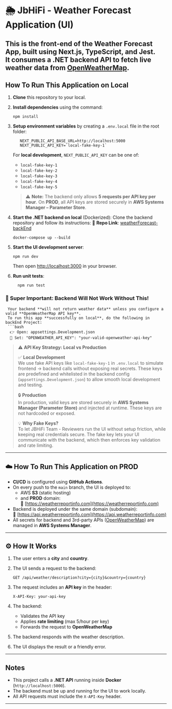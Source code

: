 # 🌦️ JbHiFi - Weather Forecast Application (UI)

This is the **front-end** of the **Weather Forecast App**, built using **Next.js**, **TypeScript**, and **Jest**.  
It consumes a **.NET backend API** to fetch live weather data from [OpenWeatherMap](https://openweathermap.org/).
---

## How To Run This Application on Local
1. **Clone** this repository to your local.
2. **Install dependencies** using the command:
    ```
    npm install
    ```

3. **Setup environment variables** by creating a `.env.local` file in the root folder:
    ```env
       NEXT_PUBLIC_API_BASE_URL=http://localhost:5000
       NEXT_PUBLIC_API_KEY=`local-fake-key-1`
    ```

    For **local development**, `NEXT_PUBLIC_API_KEY` can be one of:
    - `local-fake-key-1`
    - `local-fake-key-2`
    - `local-fake-key-3`
    - `local-fake-key-4`
    - `local-fake-key-5`
    > ⚠️ **Note:** The backend only allows **5 requests per API key per hour**.
    >  On **PROD**, all API keys are stored securely in **AWS Systems Manager – Parameter Store**.

4. **Start the .NET backend on local** (Dockerized):
   Clone the backend repository and follow its instructions:
   📁 **Repo Link**: [weatherForecast-backEnd](https://github.com/cheemajagdeep42/weatherForecast-backEnd)
    ```
    docker-compose up --build
    ```

5. **Start the UI development server**:
    ```
    npm run dev
    ```
    Then open [http://localhost:3000](http://localhost:3000) in your browser.


6. **Run unit tests**:
    ```
      npm run test
    ```


### 🚨 Super Important: Backend Will Not Work Without This!
     Your backend **will not return weather data** unless you configure a valid **OpenWeatherMap API key**.
     To run this app **successfully on local**, do the following in backEnd Project:
     ```bash
      👉 Open: appsettings.Development.json  
      🔑 Set: "OPENWEATHER_API_KEY": "your-valid-openweather-api-key"


> ⚠️ **API Key Strategy: Local vs Production**
>
> ✅ **Local Development**  
> We use fake API keys like `local-fake-key-1` in `.env.local` to simulate frontend → backend calls without exposing real secrets. These keys are predefined and whitelisted in the backend config (`appsettings.Development.json`) to allow smooth local development and testing.
>
> 🔒 **Production**  
> In production, valid keys are stored securely in **AWS Systems Manager (Parameter Store)** and injected at runtime. These keys are not hardcoded or exposed.
>
> 💡 **Why Fake Keys?**  
> To let JBHiFi Team - Reviewers run the UI without setup friction, while keeping real credentials secure. The fake key lets your UI communicate with the backend, which then enforces key validation and rate limiting.




---
## ☁️ How To Run This Application on PROD
  - **CI/CD** is configured using **GitHub Actions**.
  - On every push to the `main` branch, the UI is deployed to:
     - AWS **S3** (static hosting)
     - and **PROD** domain:  
     🔗 [https://weatherreportinfo.com](https://weatherreportinfo.com)
  - Backend is deployed under the same domain (subdomain):  
    🔗 [https://api.weatherreportinfo.com](https://api.weatherreportinfo.com)
  - All secrets for backend and 3rd-party APIs ([OpenWeatherMap](https://openweathermap.org)) are managed in **AWS Systems Manager**.
---

## ⚙️ How It Works
1. The user enters a **city** and **country**.
2. The UI sends a request to the backend:
    ```http
    GET /api/weather/description?city={city}&country={country}
    ```

3. The request includes an **API key** in the header:
    ```
    X-API-Key: your-api-key
    ```

4. The backend:
    - Validates the API key
    - Applies **rate limiting** (max 5/hour per key)
    - Forwards the request to **OpenWeatherMap**

5. The backend responds with the weather description.

6. The UI displays the result or a friendly error.
---



##  Notes
- This project calls a **.NET API** running inside **Docker** (`http://localhost:5000`).
- The backend must be up and running for the UI to work locally.
- All API requests must include the `X-API-Key` header.

---
